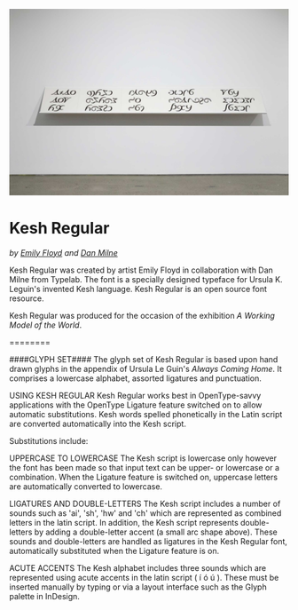 ![Kesh](https://github.com/danmilne/Kesh/blob/master/Kesh_specimen_unsw_114_2000.jpg)

Kesh Regular
========
_by [Emily Floyd](http://workingmodeloftheworld.com/Emily-Floyd) and [Dan Milne](http://typelab.co)_

Kesh Regular was created by artist Emily Floyd in collaboration with Dan Milne from Typelab. The font is a specially designed typeface for Ursula K. Leguin's invented Kesh language. Kesh Regular is an open source font resource. 

Kesh Regular was produced for the occasion of the exhibition *A Working Model of the World*.

========

####GLYPH SET####
The glyph set of Kesh Regular is based upon hand drawn glyphs in the appendix of Ursula Le Guin's *Always Coming Home*. It comprises a lowercase alphabet, assorted ligatures and punctuation.

USING KESH REGULAR
Kesh Regular works best in OpenType-savvy applications with the OpenType Ligature feature switched on to allow automatic substitutions. Kesh words spelled phonetically in the Latin script are converted automatically into the Kesh script.

Substitutions include:

UPPERCASE TO LOWERCASE
The Kesh script is lowercase only however the font has been made so that input text can be upper- or lowercase or a combination. When the Ligature feature is switched on, uppercase letters are automatically converted to lowercase.

LIGATURES AND DOUBLE-LETTERS
The Kesh script includes a number of sounds such as 'ai', 'sh', 'hw' and 'ch' which are represented as combined letters in the latin script. In addition, the Kesh script represents double-letters by adding a double-letter accent (a small arc shape above). These sounds and double-letters are handled as ligatures in the Kesh Regular font, automatically substituted when the Ligature feature is on.

ACUTE ACCENTS
The Kesh alphabet includes three sounds which are represented using acute accents in the latin script ( í ó ú ). These must be inserted manually by typing or via a layout interface such as the Glyph palette in InDesign.
